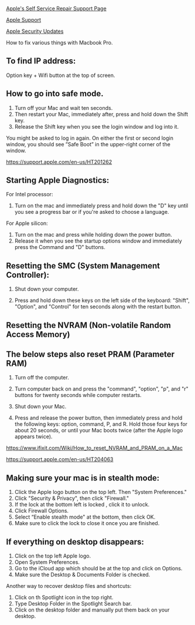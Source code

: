 [Apple's Self Service Repair Support Page](https://support.apple.com/self-service-repair)

[Apple Support](https://support.apple.com)

[Apple Security Updates](https://support.apple.com/en-us/HT201222)


How to fix various things with Macbook Pro.

## To find IP address:

Option key + Wifi button at the top of screen.

## How to go into safe mode.

1. Turn off your Mac and wait ten seconds.
2. Then restart your Mac, immediately after, press and hold down the Shift key.
3. Release the Shift key when you see the login window and log into it. 

You might be asked to log in again. On either the first or second login window, you should see ”Safe Boot” in the upper-right corner of the window.

https://support.apple.com/en-us/HT201262

## Starting Apple Diagnostics:

For Intel processor:

1. Turn on the mac and immediately press and hold down the "D" key until you see a progress bar or if you're asked to choose a language.

For Apple silicon:

1. Turn on the mac and press while holding down the power button. 
2. Release it when you see the startup options window and immediately press the Command and "D" buttons.


## Resetting the SMC (System Management Controller):

1. Shut down your computer.

2. Press and hold down these keys on the left side of the keyboard: "Shift", "Option", and "Control" for ten seconds along with the restart button. 


## Resetting the NVRAM (Non-volatile Random Access Memory)
## The below steps also reset PRAM (Parameter RAM)

1. Turn off the computer.
2. Turn computer back on and press the "command", "option", "p", and "r" buttons for twenty seconds while computer restarts.

1. Shut down your Mac.

2. Press and release the power button, then immediately press and hold the following keys: option, command, P, and R.
Hold those four keys for about 20 seconds, or until your Mac boots twice (after the Apple logo appears twice).

https://www.ifixit.com/Wiki/How_to_reset_NVRAM_and_PRAM_on_a_Mac

https://support.apple.com/en-us/HT204063

## Making sure your mac is in stealth mode:

1. Click the Apple logo button on the top left. Then "System Preferences." 
2. Click "Security & Privacy", then click "Firewall."
3. If the lock at the bottom left is locked , click it to unlock.
4. Click Firewall Options.
5. Select “Enable stealth mode" at the bottom, then click OK.
6. Make sure to click the lock to close it once you are finished.

## If everything on desktop disappears:

1. Click on the top left Apple logo.
2. Open System Preferences.
3. Go to the iCloud app which should be at the top and click on Options.
4. Make sure the Desktop & Documents Folder is checked.

Another way to recover desktop files and shortcuts:

1. Click on th Spotlight icon in the top right.
2. Type Desktop Folder in the Spotlight Search bar.
3. Click on the desktop folder and manually put them back on your desktop.
